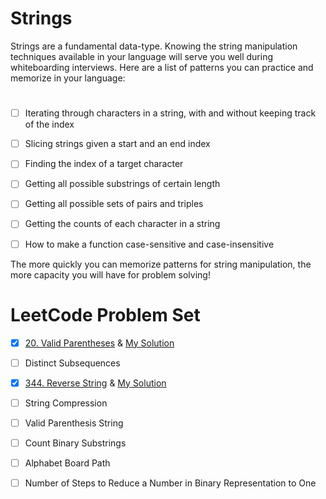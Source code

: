 # Strings

Strings are a fundamental data-type. Knowing the string manipulation techniques available in your language will serve you well during whiteboarding interviews. Here are a list of patterns you can practice and memorize in your language:

#
- [ ] Iterating through characters in a string, with and without keeping track of the index
- [ ] Slicing strings given a start and an end index
- [ ] Finding the index of a target character
- [ ] Getting all possible substrings of certain length
- [ ] Getting all possible sets of pairs and triples
- [ ] Getting the counts of each character in a string
- [ ] How to make a function case-sensitive and case-insensitive


The more quickly you can memorize patterns for string manipulation, the more capacity you will have for problem solving!

# LeetCode Problem Set

- [x] [20. Valid Parentheses](https://leetcode.com/problems/valid-parentheses/) & [My Solution](https://github.com/ChandaHubbard/leetcode/blob/master/20.%20Valid%20Parentheses(Strings).md)
- [ ] Distinct Subsequences
- [x] [344. Reverse String](https://leetcode.com/problems/reverse-string/) & [My Solution](https://github.com/ChandaHubbard/leetcode/blob/master/344.%20Reverse%20String.md)
- [ ] String Compression
- [ ] Valid Parenthesis String
- [ ] Count Binary Substrings
- [ ] Alphabet Board Path
- [ ] Number of Steps to Reduce a Number in Binary Representation to One




